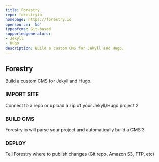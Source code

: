 ```yaml
---
title: Forestry
repo: forestryio
homepage: https://forestry.io
opensource: 'No'
typeofcms: Git-based
supportedgenerators:
- Jekyll
- Hugo
description: Build a custom CMS for Jekyll and Hugo.
---
```


## Forestry
Build a custom CMS for Jekyll and Hugo.

### IMPORT SITE
Connect to a repo or upload a zip of your Jekyll/Hugo project
2

### BUILD CMS
Forestry.io will parse your project and automatically build a CMS
3

### DEPLOY
Tell Forestry where to publish changes (Git repo, Amazon S3, FTP, etc)
